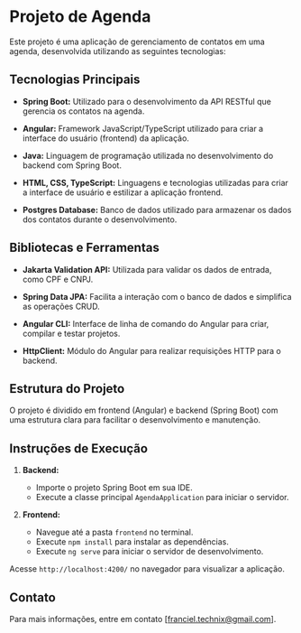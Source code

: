 # Projeto de Agenda

Este projeto é uma aplicação de gerenciamento de contatos em uma agenda, desenvolvida utilizando as seguintes tecnologias:

## Tecnologias Principais

- **Spring Boot:** Utilizado para o desenvolvimento da API RESTful que gerencia os contatos na agenda.

- **Angular:** Framework JavaScript/TypeScript utilizado para criar a interface do usuário (frontend) da aplicação.

- **Java:** Linguagem de programação utilizada no desenvolvimento do backend com Spring Boot.

- **HTML, CSS, TypeScript:** Linguagens e tecnologias utilizadas para criar a interface de usuário e estilizar a aplicação frontend.

- **Postgres Database:** Banco de dados utilizado para armazenar os dados dos contatos durante o desenvolvimento.

## Bibliotecas e Ferramentas

- **Jakarta Validation API:** Utilizada para validar os dados de entrada, como CPF e CNPJ.

- **Spring Data JPA:** Facilita a interação com o banco de dados e simplifica as operações CRUD.

- **Angular CLI:** Interface de linha de comando do Angular para criar, compilar e testar projetos.

- **HttpClient:** Módulo do Angular para realizar requisições HTTP para o backend.

## Estrutura do Projeto

O projeto é dividido em frontend (Angular) e backend (Spring Boot) com uma estrutura clara para facilitar o desenvolvimento e manutenção.

## Instruções de Execução

1. **Backend:**
    - Importe o projeto Spring Boot em sua IDE.
    - Execute a classe principal `AgendaApplication` para iniciar o servidor.

2. **Frontend:**
    - Navegue até a pasta `frontend` no terminal.
    - Execute `npm install` para instalar as dependências.
    - Execute `ng serve` para iniciar o servidor de desenvolvimento.

Acesse `http://localhost:4200/` no navegador para visualizar a aplicação.

## Contato

Para mais informações, entre em contato [franciel.technix@gmail.com].
